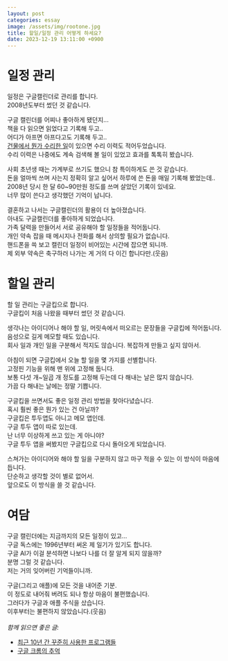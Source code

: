 ```yaml
---
layout: post
categories: essay
image: /assets/img/rootone.jpg
title: 할일/일정 관리 어떻게 하세요?
date: 2023-12-19 13:11:00 +0900
---
```


# 일정 관리
일정은 구글캘린더로 관리를 합니다.  
2008년도부터 썼던 것 같습니다.

구글 캘린더를 어찌나 좋아하게 됐던지...  
책을 다 읽으면 읽었다고 기록해 두고..  
어디가 아프면 아프다고도 기록해 두고..  
[건물에서 뭔가 수리한 일](https://brunch.co.kr/@buildingking)이 있으면 수리 이력도 적어두었습니다.  
수리 이력은 나중에도 계속 검색해 볼 일이 있었고 효과를 톡톡히 봤습니다.

사회 초년생 때는 가계부로 쓰기도 했으니 참 특이하게도 쓴 것 같습니다.  
돈을 얼마씩 쓰며 사는지 정확히 알고 싶어서 하루에 쓴 돈을 매일 기록해 봤었는데..  
2008년 당시 한 달 60~90만원 정도를 쓰며 살았던 기록이 있네요.  
너무 많이 쓴다고 생각했던 기억이 납니다.

결혼하고 나서는 구글캘린더의 활용이 더 높아졌습니다.  
아내도 구글캘린더를 좋아하게 되었습니다.  
가족 달력을 만들어서 서로 공유해야 할 일정들을 적어둡니다.  
개인 약속 잡을 때 메시지나 전화를 해서 상의할 필요가 없습니다.  
핸드폰을 쓱 보고 캘린더 일정이 비어있는 시간에 잡으면 되니까.  
제 외부 약속은 축구하러 나가는 게 거의 다 이긴 합니다만.(웃음)

# 할일 관리
할 일 관리는 구글킵으로 합니다.  
구글킵이 처음 나왔을 때부터 썼던 것 같습니다.  

생각나는 아이디어나 해야 할 일, 머릿속에서 떠오르는 문장들을 구글킵에 적어둡니다.  
음성으로 길게 메모할 때도 있습니다.  
회사 일과 개인 일을 구분해서 적지도 않습니다. 복잡하게 만들고 싶지 않아서.

아침이 되면 구글킵에서 오늘 할 일을 몇 가지를 선별합니다.  
고정핀 기능을 위해 맨 위에 고정해 둡니다.  
보통 다섯 개~일곱 개 정도를 고정해 두는데 다 해내는 날은 많지 않습니다.  
가끔 다 해내는 날에는 정말 기쁩니다.

구글킵을 쓰면서도 좋은 일정 관리 방법을 찾아다녔습니다.    
혹시 훨씬 좋은 뭔가 있는 건 아닐까?    
구글킵은 투두앱도 아니고 메모 앱인데.  
구글 투두 앱이 따로 있는데.  
난 너무 이상하게 쓰고 있는 게 아니야?  
구글 투두 앱을 써봤지만 구글킵으로 다시 돌아오게 되었습니다.

스쳐가는 아이디어와 해야 할 일을 구분하지 않고 마구 적을 수 있는 이 방식이 마음에 듭니다.  
단순하고 생각할 것이 별로 없어서.  
앞으로도 이 방식을 쓸 것 같습니다.

# 여담
구글 캘린더에는 지금까지의 모든 일정이 있고...  
구글 독스에는 1996년부터 써온 제 일기가 있기도 합니다.  
구글 AI가 이걸 분석하면 나보다 나를 더 잘 알게 되지 않을까?  
분명 그럴 것 같습니다.  
저는 거의 잊어버린 기억들이니까.

구글(그리고 애플)에 모든 것을 내어준 기분.  
이 정도로 내어줘 버려도 되나 항상 마음이 불편했습니다.  
그러다가 구글과 애플 주식을 샀습니다.  
이후부터는 불편하지 않았습니다.(웃음)
<br>
<br>
*함께 읽으면 좋은 글:*
* [최근 10년 간 꾸준히 사용한 프로그램들](/essay/2023/01/29/favorite-apps.html)
* [구글 크롬의 추억](/essay/2022/03/31/google-chrome.html)